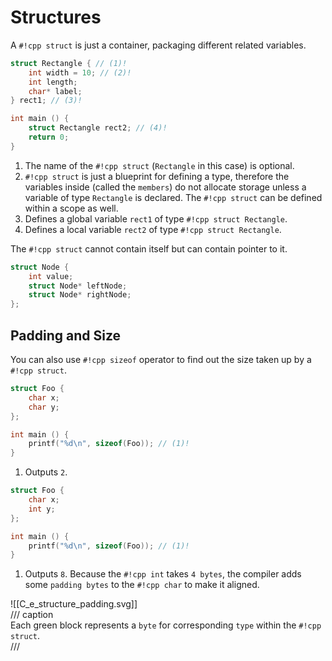 # Structures

A `#!cpp struct` is just a container, packaging different related variables.

```cpp
struct Rectangle { // (1)!
	int width = 10; // (2)!
	int length;
	char* label;
} rect1; // (3)!

int main () {
	struct Rectangle rect2; // (4)!
	return 0;
}
```

1. The name of the `#!cpp struct` (`Rectangle` in this case) is optional.
2. `#!cpp struct` is just a blueprint for defining a type, therefore the variables inside (called the `members`) do not allocate storage unless a variable of type `Rectangle` is declared. The `#!cpp struct` can be defined within a scope as well.
3. Defines a global variable `rect1` of type `#!cpp struct Rectangle`.
4. Defines a local variable `rect2` of type `#!cpp struct Rectangle`.

The `#!cpp struct` cannot contain itself but can contain pointer to it.

```cpp
struct Node {
	int value;
	struct Node* leftNode;
	struct Node* rightNode;
};
```

## Padding and Size

You can also use `#!cpp sizeof` operator to find out the size taken up by a `#!cpp struct`.

```cpp
struct Foo {
	char x;
	char y;
};

int main () {
	printf("%d\n", sizeof(Foo)); // (1)!
}
```

1. Outputs `2`.

```cpp
struct Foo {
	char x;
	int y;
};

int main () {
	printf("%d\n", sizeof(Foo)); // (1)!
}
```

1. Outputs `8`. Because the `#!cpp int` takes `4 bytes`, the compiler adds some `padding bytes` to the `#!cpp char` to make it aligned.

![[C_e_structure_padding.svg]]  
/// caption  
Each green block represents a `byte` for corresponding `type` within the `#!cpp struct`.  
///